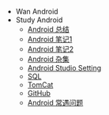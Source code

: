 
* Wan Android 
* Study Android
  * [Android 总结](StudyAndroid/hello-markdown.md)
  * [Android 笔记1](StudyAndroid/what-is-docsify.md)
  * [Android 笔记2](StudyAndroid/what-is-docsify1.md)
  * [Android 杂集](StudyAndroid/docsify-quickstart.md)
  * [Android Studio Setting](StudyAndroid/android-setting.md)
  * [SQL](StudyAndroid/sql.md)
  * [TomCat](StudyAndroid/tomcat.md)
  * [GitHub](StudyAndroid/github.md)
  * [Android 常遇问题](StudyAndroid/androidquestion.md)